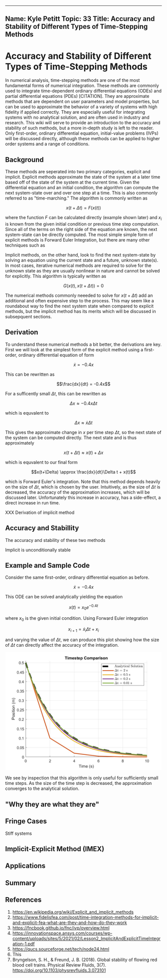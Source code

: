 ---
Name: Kyle Petitt
Topic: 33
Title: Accuracy and Stability of Different Types of Time-Stepping Methods
----

# Accuracy and Stability of Different Types of Time-Stepping Methods
In numerical analysis, time-stepping methods are one of the most fundamental forms of numerical integration. These methods are commonly used to integrate time-dependent ordinary differential equations (ODEs) and partial differential equations (PDEs) [CITATION]. They are approximate methods that are dependent on user parameters and model properties, but can be used to approximate the behavior of a variety of systems with high fidelity if applied correctly. They are especially useful for integrating systems with no analytical solution, and are often used in industry and research. This wiki will serve to provide an introduction to the accuracy and stability of such methods, but a more in-depth study is left to the reader. Only first-order, ordinary differential equation, initial-value problems (IVPs) will be discussed directly, although these methods can be applied to higher order systems and a range of conditions.

## Background
These methods are seperated into two primary categories, explicit and implicit. Explicit methods approximate the state of the system at a later time based off of the state of the system at the current time. Given the differential equation and an initial condition, the algorithm can compute the next system-state over and over one step at a time. This is also commonly referred to as "time-marching." The algorithm is commonly written as 

$$x(t+\Delta t) = F(x(t))$$

where the function $F$ can be calculated directly (example shown later) and $x_i$ is known from the given initial condition or previous time step computation. Since all of the terms on the right side of the equation are known, the next system-state can be directly computed. The most simple simple form of explicit methods is Forward Euler Integration, but there are many other techniques such as 

Implicit methods, on the other hand, look to find the next system-state by solving an equation using the current state and a future, unknown state(s). In most cases, iterative numerical methods are required to solve for the unknown state as they are usually nonlinear in nature and cannot be solved for explicitly. This algorithm is typically written as 

$$G(x(t),x(t+\Delta t)) = 0$$

The numerical methods commonly neeeded to solve for $x(t+\Delta t)$ add an additional and often expensive step to the process. This may seem like a roundabout way to find the next system state when compared to explicit methods, but the implicit method has its merits which will be discussed in subsepquent sections.

## Derivation
To understand these numerical methods a bit better, the derivations are key. First we will look at the simplest form of the explicit method using a first-order, ordinary differential equation of form

$$\dot{x} = -0.4x$$

This can be rewritten as

$$\frac{dx}{dt} = -0.4x$$

For a sufficently small $\Delta t$, this can be rewritten as

$$\Delta x \approx -0.4x\Delta t$$

which is equvalent to

$$\Delta x \approx \dot{x}\Delta t$$

This gives the approximate change in $x$ per time step $\Delta t$, so the next state of the system can be computed directly. The next state and is thus approximately

$$x(t+\Delta t) \approx x(t)+\Delta x$$

which is equvalent to our final form

$$x(t+\Delta) \approx \frac{dx}{dt}\Delta t + x(t)$$

which is Forward Euler's integration. Note that this method depends heavily on the size of $\Delta t$, which is chosen by the user. Intuitively, as the size of $\Delta t$ is decreased, the accuracy of the approximation increases, which will be discussed later. Unfortunately this increase in accuracy, has a side-effect, a direct increase in run time.

XXX Derivation of implicit method



## Accuracy and Stabillity
The accuracy and stability of these two methods


Implicit is unconditionally stable

## Example and Sample Code
Consider the same first-order, ordinary differential equation as before.

$$\dot{x} = -0.4x$$

This ODE can be solved analytically yielding the equation

$$x(t) = x_0e^{-0.4t}$$

where $x_0$ is the given initial condition. Using Forward Euler integration

$$x_{i+1} = \dot{x}_i\Delta t + x_i$$

and varying the value of $\Delta t$, we can produce this plot showing how the size of $\Delta t$ can directly affect the accuracy of the integration.

![](MATH4640_FinalProject_Figure-TimestepComparison.jpg)

We see by inspection that this algorithm is only useful for sufficiently small time steps. As the size of the time step is decreased, the approximation converges to the analytical solution.



## "Why they are what they are"

## Fringe Cases
Stiff systems

## Implicit-Explicit Method (IMEX)

## Applications


## Summary

## References

1. https://en.wikipedia.org/wiki/Explicit_and_implicit_methods
2. https://www.fidelisfea.com/post/time-integration-methods-for-implicit-and-explicit-fea-what-are-they-and-how-do-they-work
3. https://fncbook.github.io/fnc/ivp/overview.html
4. https://innovationspace.ansys.com/courses/wp-content/uploads/sites/5/2021/02/Lesson2_ImplicitAndExplicitTimeIntegration-1.pdf
5. https://qucs.sourceforge.net/tech/node24.html
6. This
7. Bryngelson, S. H., & Freund, J. B. (2018). Global stability of flowing red blood cell trains. Physical Review Fluids, 3(7). https://doi.org/10.1103/physrevfluids.3.073101 

